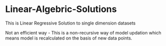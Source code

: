 # Linear-Algebric-Solutions
This is Linear Regressive Solution to single dimension datasets

Not an efficient way - This is a non-recursive way of model updation which means model is recalculated on the basis of new data points. 
